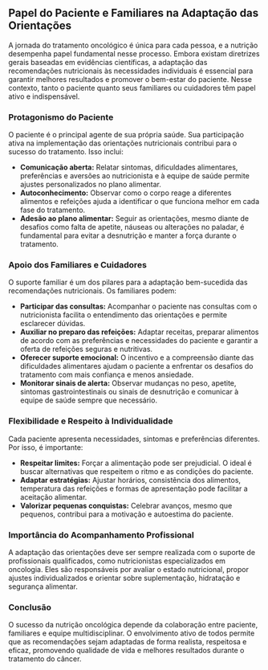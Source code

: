 
## Papel do Paciente e Familiares na Adaptação das Orientações

A jornada do tratamento oncológico é única para cada pessoa, e a nutrição desempenha papel fundamental nesse processo. Embora existam diretrizes gerais baseadas em evidências científicas, a adaptação das recomendações nutricionais às necessidades individuais é essencial para garantir melhores resultados e promover o bem-estar do paciente. Nesse contexto, tanto o paciente quanto seus familiares ou cuidadores têm papel ativo e indispensável.

### Protagonismo do Paciente

O paciente é o principal agente de sua própria saúde. Sua participação ativa na implementação das orientações nutricionais contribui para o sucesso do tratamento. Isso inclui:

- **Comunicação aberta:** Relatar sintomas, dificuldades alimentares, preferências e aversões ao nutricionista e à equipe de saúde permite ajustes personalizados no plano alimentar.
- **Autoconhecimento:** Observar como o corpo reage a diferentes alimentos e refeições ajuda a identificar o que funciona melhor em cada fase do tratamento.
- **Adesão ao plano alimentar:** Seguir as orientações, mesmo diante de desafios como falta de apetite, náuseas ou alterações no paladar, é fundamental para evitar a desnutrição e manter a força durante o tratamento.

### Apoio dos Familiares e Cuidadores

O suporte familiar é um dos pilares para a adaptação bem-sucedida das recomendações nutricionais. Os familiares podem:

- **Participar das consultas:** Acompanhar o paciente nas consultas com o nutricionista facilita o entendimento das orientações e permite esclarecer dúvidas.
- **Auxiliar no preparo das refeições:** Adaptar receitas, preparar alimentos de acordo com as preferências e necessidades do paciente e garantir a oferta de refeições seguras e nutritivas.
- **Oferecer suporte emocional:** O incentivo e a compreensão diante das dificuldades alimentares ajudam o paciente a enfrentar os desafios do tratamento com mais confiança e menos ansiedade.
- **Monitorar sinais de alerta:** Observar mudanças no peso, apetite, sintomas gastrointestinais ou sinais de desnutrição e comunicar à equipe de saúde sempre que necessário.

### Flexibilidade e Respeito à Individualidade

Cada paciente apresenta necessidades, sintomas e preferências diferentes. Por isso, é importante:

- **Respeitar limites:** Forçar a alimentação pode ser prejudicial. O ideal é buscar alternativas que respeitem o ritmo e as condições do paciente.
- **Adaptar estratégias:** Ajustar horários, consistência dos alimentos, temperatura das refeições e formas de apresentação pode facilitar a aceitação alimentar.
- **Valorizar pequenas conquistas:** Celebrar avanços, mesmo que pequenos, contribui para a motivação e autoestima do paciente.

### Importância do Acompanhamento Profissional

A adaptação das orientações deve ser sempre realizada com o suporte de profissionais qualificados, como nutricionistas especializados em oncologia. Eles são responsáveis por avaliar o estado nutricional, propor ajustes individualizados e orientar sobre suplementação, hidratação e segurança alimentar.

### Conclusão

O sucesso da nutrição oncológica depende da colaboração entre paciente, familiares e equipe multidisciplinar. O envolvimento ativo de todos permite que as recomendações sejam adaptadas de forma realista, respeitosa e eficaz, promovendo qualidade de vida e melhores resultados durante o tratamento do câncer.
```
